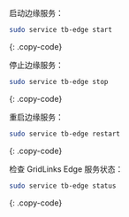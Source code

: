 启动边缘服务：
```bash
sudo service tb-edge start
```
{: .copy-code}

停止边缘服务：
```bash
sudo service tb-edge stop
```
{: .copy-code}

重启边缘服务：
```bash
sudo service tb-edge restart
```
{: .copy-code}

检查 GridLinks Edge 服务状态：
```bash
sudo service tb-edge status
```
{: .copy-code}